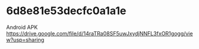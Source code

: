 # 6d8e81e53decfc0a1a1e

Android APK https://drive.google.com/file/d/14raTRa08SF5uwJxydjNNFL3fxOR1gogg/view?usp=sharing
